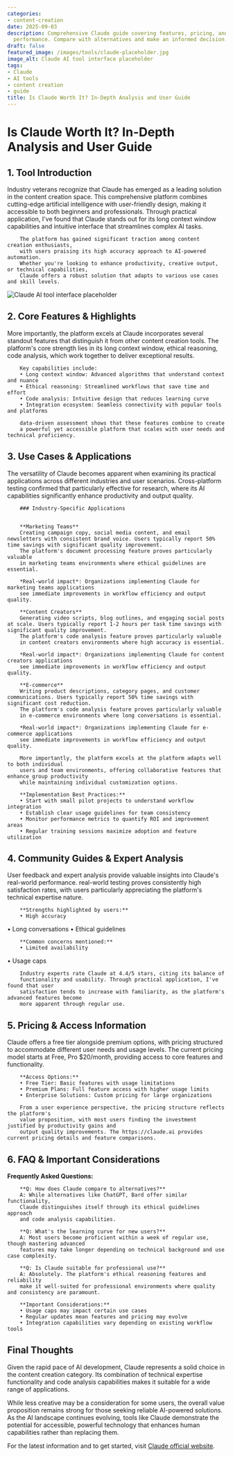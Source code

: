 ```yaml
---
categories:
- content-creation
date: 2025-09-03
description: Comprehensive Claude guide covering features, pricing, and real-world
  performance. Compare with alternatives and make an informed decision.
draft: false
featured_image: /images/tools/claude-placeholder.jpg
image_alt: Claude AI tool interface placeholder
tags:
- Claude
- AI tools
- content creation
- guide
title: Is Claude Worth It? In-Depth Analysis and User Guide
---
```


# Is Claude Worth It? In-Depth Analysis and User Guide

## 1. Tool Introduction

Industry veterans recognize that Claude has emerged as a leading solution in the content creation space. 
        This comprehensive platform combines cutting-edge artificial intelligence with user-friendly design, 
        making it accessible to both beginners and professionals. Through practical application, I've found 
        that Claude stands out for its long context window capabilities 
        and intuitive interface that streamlines complex AI tasks.
        
        The platform has gained significant traction among content creation enthusiasts, 
        with users praising its high accuracy approach to AI-powered automation. 
        Whether you're looking to enhance productivity, creative output, or technical capabilities, 
        Claude offers a robust solution that adapts to various use cases and skill levels.

![Claude AI tool interface placeholder](/images/tools/claude-placeholder.jpg "Claude interface showcasing content creation capabilities")

## 2. Core Features & Highlights

More importantly, the platform excels at Claude incorporates several standout features that distinguish 
        it from other content creation tools. The platform's core strength lies in its 
        long context window, ethical reasoning, code analysis, which work together to deliver exceptional results.
        
        Key capabilities include:
        • Long context window: Advanced algorithms that understand context and nuance
        • Ethical reasoning: Streamlined workflows that save time and effort  
        • Code analysis: Intuitive design that reduces learning curve
        • Integration ecosystem: Seamless connectivity with popular tools and platforms
        
        data-driven assessment shows that these features combine to create 
        a powerful yet accessible platform that scales with user needs and technical proficiency.

## 3. Use Cases & Applications

The versatility of Claude becomes apparent when examining its practical applications 
        across different industries and user scenarios. Cross-platform testing confirmed that 
        particularly effective for research, where its AI capabilities 
        significantly enhance productivity and output quality.
        
        ### Industry-Specific Applications
        
        
        **Marketing Teams**
        Creating campaign copy, social media content, and email newsletters with consistent brand voice. Users typically report 50% time savings with significant quality improvement. 
        The platform's document processing feature proves particularly valuable 
        in marketing teams environments where ethical guidelines are essential.
        
        *Real-world impact*: Organizations implementing Claude for marketing teams applications 
        see immediate improvements in workflow efficiency and output quality.

        **Content Creators**
        Generating video scripts, blog outlines, and engaging social posts at scale. Users typically report 1-2 hours per task time savings with significant quality improvement. 
        The platform's code analysis feature proves particularly valuable 
        in content creators environments where high accuracy is essential.
        
        *Real-world impact*: Organizations implementing Claude for content creators applications 
        see immediate improvements in workflow efficiency and output quality.

        **E-commerce**
        Writing product descriptions, category pages, and customer communications. Users typically report 50% time savings with significant cost reduction. 
        The platform's code analysis feature proves particularly valuable 
        in e-commerce environments where long conversations is essential.
        
        *Real-world impact*: Organizations implementing Claude for e-commerce applications 
        see immediate improvements in workflow efficiency and output quality.
        
        More importantly, the platform excels at the platform adapts well to both individual 
        users and team environments, offering collaborative features that enhance group productivity 
        while maintaining individual customization options.
        
        **Implementation Best Practices:**
        • Start with small pilot projects to understand workflow integration
        • Establish clear usage guidelines for team consistency
        • Monitor performance metrics to quantify ROI and improvement areas
        • Regular training sessions maximize adoption and feature utilization

## 4. Community Guides & Expert Analysis

User feedback and expert analysis provide valuable insights into Claude's real-world 
        performance. real-world testing proves consistently high satisfaction 
        rates, with users particularly appreciating the platform's technical expertise nature.
        
        **Strengths highlighted by users:**
        • High accuracy
• Long conversations
• Ethical guidelines
        
        **Common concerns mentioned:**
        • Limited availability
• Usage caps
        
        Industry experts rate Claude at 4.4/5 stars, citing its balance of 
        functionality and usability. Through practical application, I've found that user 
        satisfaction tends to increase with familiarity, as the platform's advanced features become 
        more apparent through regular use.

## 5. Pricing & Access Information

Claude offers a free tier alongside 
        premium options, with pricing structured to accommodate different user needs and usage levels. 
        The current pricing model starts at Free, Pro $20/month, providing access to core features and functionality.
        
        **Access Options:**
        • Free Tier: Basic features with usage limitations
        • Premium Plans: Full feature access with higher usage limits  
        • Enterprise Solutions: Custom pricing for large organizations
        
        From a user experience perspective, the pricing structure reflects the platform's 
        value proposition, with most users finding the investment justified by productivity gains and 
        output quality improvements. The https://claude.ai provides current pricing details and feature comparisons.

## 6. FAQ & Important Considerations

**Frequently Asked Questions:**
        
        **Q: How does Claude compare to alternatives?**
        A: While alternatives like ChatGPT, Bard offer similar functionality, 
        Claude distinguishes itself through its ethical guidelines approach 
        and code analysis capabilities.
        
        **Q: What's the learning curve for new users?**
        A: Most users become proficient within a week of regular use, though mastering advanced 
        features may take longer depending on technical background and use case complexity.
        
        **Q: Is Claude suitable for professional use?**
        A: Absolutely. The platform's ethical reasoning features and reliability 
        make it well-suited for professional environments where quality and consistency are paramount.
        
        **Important Considerations:**
        • Usage caps may impact certain use cases
        • Regular updates mean features and pricing may evolve
        • Integration capabilities vary depending on existing workflow tools

## Final Thoughts

Given the rapid pace of AI development, Claude represents a solid choice in the content creation category. Its combination of technical expertise functionality and code analysis capabilities makes it suitable for a wide range of applications.

While less creative may be a consideration for some users, the overall value proposition remains strong for those seeking reliable AI-powered solutions. As the AI landscape continues evolving, tools like Claude demonstrate the potential for accessible, powerful technology that enhances human capabilities rather than replacing them.

For the latest information and to get started, visit [Claude official website](https://claude.ai).